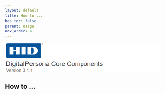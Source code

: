 ```yaml
---
layout: default
title: How to ...
has_toc: false  
parent: Usage
nav_order: 4
---
```


![](../../docs/assets/HID-DPAM-Core.png)
## How to ...
